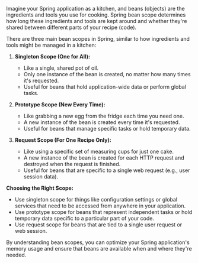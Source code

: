 Imagine your Spring application as a kitchen, and beans (objects) are the ingredients and tools you use for cooking. Spring bean scope determines how long these ingredients and tools are kept around and whether they're shared between different parts of your recipe (code).

There are three main bean scopes in Spring, similar to how ingredients and tools might be managed in a kitchen:

1. **Singleton Scope (One for All):**
   - Like a single, shared pot of oil.
   - Only one instance of the bean is created, no matter how many times it's requested.
   - Useful for beans that hold application-wide data or perform global tasks.

2. **Prototype Scope (New Every Time):**
   - Like grabbing a new egg from the fridge each time you need one.
   - A new instance of the bean is created every time it's requested.
   - Useful for beans that manage specific tasks or hold temporary data.

3. **Request Scope (For One Recipe Only):**
   - Like using a specific set of measuring cups for just one cake.
   - A new instance of the bean is created for each HTTP request and destroyed when the request is finished.
   - Useful for beans that are specific to a single web request (e.g., user session data).

**Choosing the Right Scope:**

- Use singleton scope for things like configuration settings or global services that need to be accessed from anywhere in your application.
- Use prototype scope for beans that represent independent tasks or hold temporary data specific to a particular part of your code.
- Use request scope for beans that are tied to a single user request or web session.

By understanding bean scopes, you can optimize your Spring application's memory usage and ensure that beans are available when and where they're needed.
